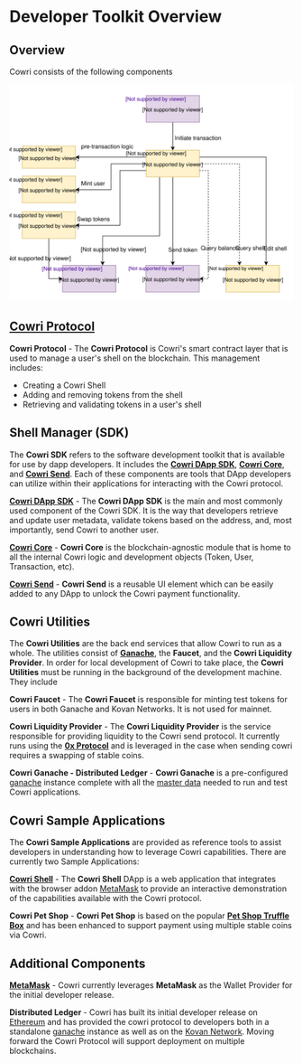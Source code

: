 # Developer Toolkit Overview

## Overview

Cowri consists of the following components

![Cowri v0.2 architecture](../.gitbook/assets/architecture-v0.2.svg)

## [Cowri Protocol](https://github.com/cowri/shell-manager)

**Cowri Protocol** - The **Cowri Protocol** is Cowri's smart contract layer that is used to manage a user's shell on the blockchain. This management includes:

* Creating a Cowri Shell
* Adding and removing tokens from the shell
* Retrieving and validating tokens in a user's shell

## Shell Manager \(SDK\)

The **Cowri SDK** refers to the software development toolkit that is available for use by dapp developers. It includes the [**Cowri DApp SDK**](https://github.com/cowri/cowri/tree/master/sdk/cowri-dapp-sdk), [**Cowri Core**](https://github.com/cowri/cowri/tree/master/sdk/cowri-core), and [**Cowri Send**](https://github.com/cowri/cowri/tree/master/sdk/cowri-send). Each of these components are tools that DApp developers can utilize within their applications for interacting with the Cowri protocol.

[**Cowri DApp SDK**](https://github.com/cowri/cowri/blob/master/sdk/cowri-dapp-sdk) - The **Cowri DApp SDK** is the main and most commonly used component of the Cowri SDK. It is the way that developers retrieve and update user metadata, validate tokens based on the address, and, most importantly, send Cowri to another user.

[**Cowri Core**](https://github.com/cowri/cowri/tree/master/sdk/cowri-core) - **Cowri Core** is the blockchain-agnostic module that is home to all the internal Cowri logic and development objects \(Token, User, Transaction, etc\).

[**Cowri Send**](https://github.com/cowri/cowri/tree/master/sdk/cowri-send) - **Cowri Send** is a reusable UI element which can be easily added to any DApp to unlock the Cowri payment functionality.

## Cowri Utilities

The **Cowri Utilities** are the back end services that allow Cowri to run as a whole. The utilities consist of [**Ganache**](https://www.trufflesuite.com/ganache), the **Faucet**, and the **Cowri Liquidity Provider**. In order for local development of Cowri to take place, the **Cowri Utilities** must be running in the background of the development machine. They include

**Cowri Faucet** - The **Cowri Faucet** is responsible for minting test tokens for users in both Ganache and Kovan Networks. It is not used for mainnet.

**Cowri Liquidity Provider** - The **Cowri Liquidity Provider** is the service responsible for providing liquidity to the Cowri send protocol. It currently runs using the [**0x Protocol**](https://0x.org/#) and is leveraged in the case when sending cowri requires a swapping of stable coins.

**Cowri Ganache - Distributed Ledger** - **Cowri Ganache** is a pre-configured [ganache](https://www.trufflesuite.com/ganache) instance complete with all the [master data](masterdata.md) needed to run and test Cowri applications.

## Cowri Sample Applications

The **Cowri Sample Applications** are provided as reference tools to assist developers in understanding how to leverage Cowri capabilities. There are currently two Sample Applications:

[**Cowri Shell**](https://github.com/cowri/cowri/tree/master/utilities/cowri-shell) - The **Cowri Shell** DApp is a web application that integrates with the browser addon [MetaMask](https://metamask.io/) to provide an interactive demonstration of the capabilities available with the Cowri protocol.

**Cowri Pet Shop** - **Cowri Pet Shop** is based on the popular [**Pet Shop Truffle Box**](https://www.trufflesuite.com/boxes/pet-shop) and has been enhanced to support payment using multiple stable coins via Cowri.

## Additional Components

[**MetaMask**](https://metamask.io/) - Cowri currently leverages **MetaMask** as the Wallet Provider for the initial developer release.

**Distributed Ledger** - Cowri has built its initial developer release on [Ethereum](https://www.ethereum.org/) and has provided the cowri protocol to developers both in a standalone [ganache](https://github.com/trufflesuite/ganache) instance as well as on the [Kovan Network](https://kovan-testnet.github.io/website/). Moving forward the Cowri Protocol will support deployment on multiple blockchains.

